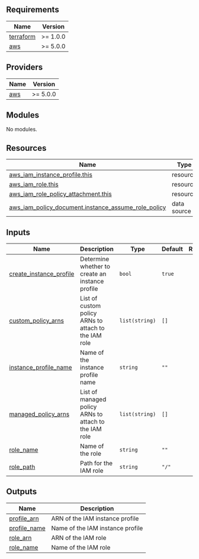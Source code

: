 <!-- BEGINNING OF PRE-COMMIT-TERRAFORM DOCS HOOK -->
## Requirements

| Name | Version |
|------|---------|
| <a name="requirement_terraform"></a> [terraform](#requirement\_terraform) | >= 1.0.0 |
| <a name="requirement_aws"></a> [aws](#requirement\_aws) | >= 5.0.0 |

## Providers

| Name | Version |
|------|---------|
| <a name="provider_aws"></a> [aws](#provider\_aws) | >= 5.0.0 |

## Modules

No modules.

## Resources

| Name | Type |
|------|------|
| [aws_iam_instance_profile.this](https://registry.terraform.io/providers/hashicorp/aws/latest/docs/resources/iam_instance_profile) | resource |
| [aws_iam_role.this](https://registry.terraform.io/providers/hashicorp/aws/latest/docs/resources/iam_role) | resource |
| [aws_iam_role_policy_attachment.this](https://registry.terraform.io/providers/hashicorp/aws/latest/docs/resources/iam_role_policy_attachment) | resource |
| [aws_iam_policy_document.instance_assume_role_policy](https://registry.terraform.io/providers/hashicorp/aws/latest/docs/data-sources/iam_policy_document) | data source |

## Inputs

| Name | Description | Type | Default | Required |
|------|-------------|------|---------|:--------:|
| <a name="input_create_instance_profile"></a> [create\_instance\_profile](#input\_create\_instance\_profile) | Determine whether to create an instance profile | `bool` | `true` | no |
| <a name="input_custom_policy_arns"></a> [custom\_policy\_arns](#input\_custom\_policy\_arns) | List of custom policy ARNs to attach to the IAM role | `list(string)` | `[]` | no |
| <a name="input_instance_profile_name"></a> [instance\_profile\_name](#input\_instance\_profile\_name) | Name of the instance profile name | `string` | `""` | no |
| <a name="input_managed_policy_arns"></a> [managed\_policy\_arns](#input\_managed\_policy\_arns) | List of managed policy ARNs to attach to the IAM role | `list(string)` | `[]` | no |
| <a name="input_role_name"></a> [role\_name](#input\_role\_name) | Name of the role | `string` | `""` | no |
| <a name="input_role_path"></a> [role\_path](#input\_role\_path) | Path for the IAM role | `string` | `"/"` | no |

## Outputs

| Name | Description |
|------|-------------|
| <a name="output_profile_arn"></a> [profile\_arn](#output\_profile\_arn) | ARN of the IAM instance profile |
| <a name="output_profile_name"></a> [profile\_name](#output\_profile\_name) | Name of the IAM instance profile |
| <a name="output_role_arn"></a> [role\_arn](#output\_role\_arn) | ARN of the IAM role |
| <a name="output_role_name"></a> [role\_name](#output\_role\_name) | Name of the IAM role |
<!-- END OF PRE-COMMIT-TERRAFORM DOCS HOOK -->

